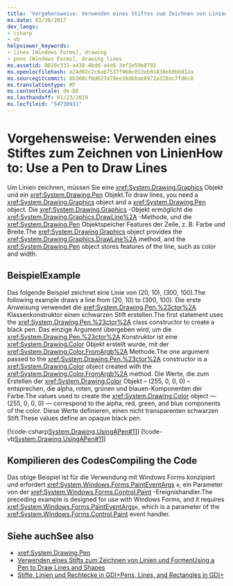 ```yaml
---
title: 'Vorgehensweise: Verwenden eines Stiftes zum Zeichnen von Linien'
ms.date: 03/30/2017
dev_langs:
- csharp
- vb
helpviewer_keywords:
- lines [Windows Forms], drawing
- pens [Windows Forms], drawing lines
ms.assetid: 0828c331-a438-4bdd-a4d6-3ef1e59e8795
ms.openlocfilehash: e24d02c2c6ab7537f968c013eb91838eb0bb812a
ms.sourcegitcommit: 6b308cf6d627d78ee36dbbae8972a310ac7fd6c8
ms.translationtype: MT
ms.contentlocale: de-DE
ms.lasthandoff: 01/23/2019
ms.locfileid: "54730931"
---
```

# <a name="how-to-use-a-pen-to-draw-lines"></a><span data-ttu-id="bfe0d-102">Vorgehensweise: Verwenden eines Stiftes zum Zeichnen von Linien</span><span class="sxs-lookup"><span data-stu-id="bfe0d-102">How to: Use a Pen to Draw Lines</span></span>
<span data-ttu-id="bfe0d-103">Um Linien zeichnen, müssen Sie eine <xref:System.Drawing.Graphics> Objekt und ein <xref:System.Drawing.Pen> Objekt.</span><span class="sxs-lookup"><span data-stu-id="bfe0d-103">To draw lines, you need a <xref:System.Drawing.Graphics> object and a <xref:System.Drawing.Pen> object.</span></span> <span data-ttu-id="bfe0d-104">Die <xref:System.Drawing.Graphics> -Objekt ermöglicht die <xref:System.Drawing.Graphics.DrawLine%2A> -Methode, und die <xref:System.Drawing.Pen> Objektspeicher Features der Zeile, z. B. Farbe und Breite.</span><span class="sxs-lookup"><span data-stu-id="bfe0d-104">The <xref:System.Drawing.Graphics> object provides the <xref:System.Drawing.Graphics.DrawLine%2A> method, and the <xref:System.Drawing.Pen> object stores features of the line, such as color and width.</span></span>  
  
## <a name="example"></a><span data-ttu-id="bfe0d-105">Beispiel</span><span class="sxs-lookup"><span data-stu-id="bfe0d-105">Example</span></span>  
 <span data-ttu-id="bfe0d-106">Das folgende Beispiel zeichnet eine Linie von (20, 10), (300, 100).</span><span class="sxs-lookup"><span data-stu-id="bfe0d-106">The following example draws a line from (20, 10) to (300, 100).</span></span> <span data-ttu-id="bfe0d-107">Die erste Anweisung verwendet die <xref:System.Drawing.Pen.%23ctor%2A> Klassenkonstruktor einen schwarzen Stift erstellen.</span><span class="sxs-lookup"><span data-stu-id="bfe0d-107">The first statement uses the <xref:System.Drawing.Pen.%23ctor%2A> class constructor to create a black pen.</span></span> <span data-ttu-id="bfe0d-108">Das einzige Argument übergeben wird, um die <xref:System.Drawing.Pen.%23ctor%2A> Konstruktor ist eine <xref:System.Drawing.Color> Objekt erstellt wurde, mit der <xref:System.Drawing.Color.FromArgb%2A> Methode.</span><span class="sxs-lookup"><span data-stu-id="bfe0d-108">The one argument passed to the <xref:System.Drawing.Pen.%23ctor%2A> constructor is a <xref:System.Drawing.Color> object created with the <xref:System.Drawing.Color.FromArgb%2A> method.</span></span> <span data-ttu-id="bfe0d-109">Die Werte, die zum Erstellen der <xref:System.Drawing.Color> Objekt – (255, 0, 0, 0) – entsprechen, die alpha, roten, grünen und blauen-Komponenten der Farbe.</span><span class="sxs-lookup"><span data-stu-id="bfe0d-109">The values used to create the <xref:System.Drawing.Color> object — (255, 0, 0, 0) — correspond to the alpha, red, green, and blue components of the color.</span></span> <span data-ttu-id="bfe0d-110">Diese Werte definieren, einen nicht transparenten schwarzen Stift.</span><span class="sxs-lookup"><span data-stu-id="bfe0d-110">These values define an opaque black pen.</span></span>  
  
 [!code-csharp[System.Drawing.UsingAPen#11](../../../../samples/snippets/csharp/VS_Snippets_Winforms/System.Drawing.UsingAPen/CS/Class1.cs#11)]
 [!code-vb[System.Drawing.UsingAPen#11](../../../../samples/snippets/visualbasic/VS_Snippets_Winforms/System.Drawing.UsingAPen/VB/Class1.vb#11)]  
  
## <a name="compiling-the-code"></a><span data-ttu-id="bfe0d-111">Kompilieren des Codes</span><span class="sxs-lookup"><span data-stu-id="bfe0d-111">Compiling the Code</span></span>  
 <span data-ttu-id="bfe0d-112">Das obige Beispiel ist für die Verwendung mit Windows Forms konzipiert und erfordert <xref:System.Windows.Forms.PaintEventArgs> `e`, ein Parameter von der <xref:System.Windows.Forms.Control.Paint> -Ereignishandler.</span><span class="sxs-lookup"><span data-stu-id="bfe0d-112">The preceding example is designed for use with Windows Forms, and it requires <xref:System.Windows.Forms.PaintEventArgs>`e`, which is a parameter of the <xref:System.Windows.Forms.Control.Paint> event handler.</span></span>  
  
## <a name="see-also"></a><span data-ttu-id="bfe0d-113">Siehe auch</span><span class="sxs-lookup"><span data-stu-id="bfe0d-113">See also</span></span>
- <xref:System.Drawing.Pen>
- [<span data-ttu-id="bfe0d-114">Verwenden eines Stifts zum Zeichnen von Linien und Formen</span><span class="sxs-lookup"><span data-stu-id="bfe0d-114">Using a Pen to Draw Lines and Shapes</span></span>](../../../../docs/framework/winforms/advanced/using-a-pen-to-draw-lines-and-shapes.md)
- [<span data-ttu-id="bfe0d-115">Stifte, Linien und Rechtecke in GDI+</span><span class="sxs-lookup"><span data-stu-id="bfe0d-115">Pens, Lines, and Rectangles in GDI+</span></span>](../../../../docs/framework/winforms/advanced/pens-lines-and-rectangles-in-gdi.md)
